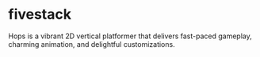 # fivestack
Hops is a vibrant 2D vertical platformer that delivers fast-paced gameplay, charming animation, and delightful customizations.
